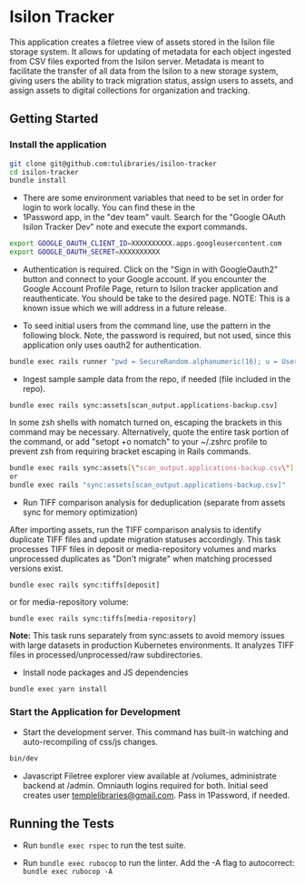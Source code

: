 

# Isilon Tracker

This application creates a filetree view of assets stored in the Isilon file storage system. It allows for updating of 
metadata for each object ingested from CSV files exported from the Isilon server. Metadata is meant to facilitate the 
transfer of all data from the Isilon to a new storage system, giving users the ability to track migration status, assign 
users to assets, and assign assets to digital collections for organization and tracking.

## Getting Started

### Install the application

```bash
git clone git@github.com:tulibraries/isilon-tracker
cd isilon-tracker
bundle install
```

* There are some environment variables that need to be set in order for login to work locally. You can find these in the 
* 1Password app, in the "dev team" vault. Search for the "Google OAuth Isilon Tracker Dev" note and execute the
  export commands.

```bash
export GOOGLE_OAUTH_CLIENT_ID=XXXXXXXXXX.apps.googleusercontent.com
export GOOGLE_OAUTH_SECRET=XXXXXXXXXX
```

* Authentication is required. Click on the "Sign in with GoogleOauth2" button and
  connect to your Google account. If you encounter the Google Account Profile Page, return to Isilon tracker
  application and reauthenticate. You should be take to the desired page. NOTE: This is a known issue which
  we will address in a future release.

* To seed initial users from the command line, use the pattern in the following block. Note, the password is
  required, but not used, since this application only uses oauth2 for authentication.

```bash
bundle exec rails runner "pwd = SecureRandom.alphanumeric(16); u = User.create!(name: 'User Name', email: '<TUACCESS_ID>@temple.edu', password: pwd, status: 'active')"

```

* Ingest sample sample data from the repo, if needed (file included in the repo). 

`bundle exec rails sync:assets[scan_output.applications-backup.csv]`

In some zsh shells with nomatch turned on, escaping the brackets in this command may be necessary. Alternatively, quote the entire task portion of the command, or add "setopt +o nomatch" to your ~/.zshrc profile to prevent zsh from requiring bracket escaping in Rails commands.

```bash
bundle exec rails sync:assets[\"scan_output.applications-backup.csv\"]
or
bundle exec rails "sync:assets[scan_output.applications-backup.csv]"
```

* Run TIFF comparison analysis for deduplication (separate from assets sync for memory optimization)

After importing assets, run the TIFF comparison analysis to identify duplicate TIFF files and update migration statuses accordingly. This task processes TIFF files in deposit or media-repository volumes and marks unprocessed duplicates as "Don't migrate" when matching processed versions exist.

`bundle exec rails sync:tiffs[deposit]`

or for media-repository volume:

`bundle exec rails sync:tiffs[media-repository]`

**Note:** This task runs separately from sync:assets to avoid memory issues with large datasets in production Kubernetes environments. It analyzes TIFF files in processed/unprocessed/raw subdirectories.

* Install node packages and JS dependencies

```bash
bundle exec yarn install
```

### Start the Application for Development

* Start the development server. This command has built-in watching and auto-recompiling of css/js changes.

```bash
bin/dev
```

* Javascript Filetree explorer view available at /volumes, administrate backend at /admin. Omniauth logins required for both.
  Initial seed creates user templelibraries@gmail.com. Pass in 1Password, if needed.

## Running the Tests

* Run `bundle exec rspec` to run the test suite.

* Run `bundle exec rubocop` to run the linter. Add the -A flag to autocorrect: `bundle exec rubocop -A` 

